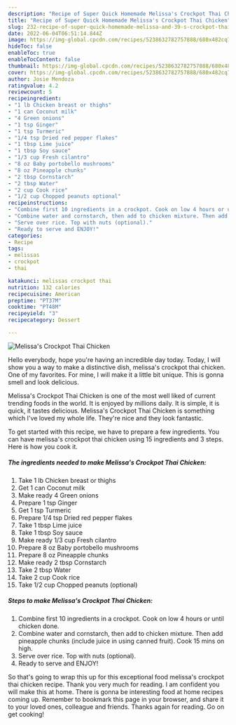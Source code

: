 ```yaml
---
description: "Recipe of Super Quick Homemade Melissa's Crockpot Thai Chicken"
title: "Recipe of Super Quick Homemade Melissa's Crockpot Thai Chicken"
slug: 232-recipe-of-super-quick-homemade-melissa-and-39-s-crockpot-thai-chicken
date: 2022-06-04T06:51:14.844Z
image: https://img-global.cpcdn.com/recipes/5238632782757888/680x482cq70/melissas-crockpot-thai-chicken-recipe-main-photo.jpg
hideToc: false
enableToc: true
enableTocContent: false
thumbnail: https://img-global.cpcdn.com/recipes/5238632782757888/680x482cq70/melissas-crockpot-thai-chicken-recipe-main-photo.jpg
cover: https://img-global.cpcdn.com/recipes/5238632782757888/680x482cq70/melissas-crockpot-thai-chicken-recipe-main-photo.jpg
author: Josie Mendoza
ratingvalue: 4.2
reviewcount: 5
recipeingredient:
- "1 lb Chicken breast or thighs"
- "1 can Coconut milk"
- "4 Green onions"
- "1 tsp Ginger"
- "1 tsp Turmeric"
- "1/4 tsp Dried red pepper flakes"
- "1 tbsp Lime juice"
- "1 tbsp Soy sauce"
- "1/3 cup Fresh cilantro"
- "8 oz Baby portobello mushrooms"
- "8 oz Pineapple chunks"
- "2 tbsp Cornstarch"
- "2 tbsp Water"
- "2 cup Cook rice"
- "1/2 cup Chopped peanuts optional"
recipeinstructions:
- "Combine first 10 ingredients in a crockpot. Cook on low 4 hours or until chicken done."
- "Combine water and cornstarch, then add to chicken mixture. Then add pineapple chunks (include juice in using canned fruit). Cook 15 mins on high."
- "Serve over rice. Top with nuts (optional)."
- "Ready to serve and ENJOY!"
categories:
- Recipe
tags:
- melissas
- crockpot
- thai

katakunci: melissas crockpot thai 
nutrition: 132 calories
recipecuisine: American
preptime: "PT37M"
cooktime: "PT48M"
recipeyield: "3"
recipecategory: Dessert

---
```



![Melissa&#39;s Crockpot Thai Chicken](https://img-global.cpcdn.com/recipes/5238632782757888/680x482cq70/melissas-crockpot-thai-chicken-recipe-main-photo.jpg)

Hello everybody, hope you're having an incredible day today. Today, I will show you a way to make a distinctive dish, melissa&#39;s crockpot thai chicken. One of my favorites. For mine, I will make it a little bit unique. This is gonna smell and look delicious.



Melissa&#39;s Crockpot Thai Chicken is one of the most well liked of current trending foods in the world. It is enjoyed by millions daily. It is simple, it is quick, it tastes delicious. Melissa&#39;s Crockpot Thai Chicken is something which I've loved my whole life. They're nice and they look fantastic.


To get started with this recipe, we have to prepare a few ingredients. You can have melissa&#39;s crockpot thai chicken using 15 ingredients and 3 steps. Here is how you cook it.

<!--inarticleads1-->

##### The ingredients needed to make Melissa&#39;s Crockpot Thai Chicken:

1. Take 1 lb Chicken breast or thighs
1. Get 1 can Coconut milk
1. Make ready 4 Green onions
1. Prepare 1 tsp Ginger
1. Get 1 tsp Turmeric
1. Prepare 1/4 tsp Dried red pepper flakes
1. Take 1 tbsp Lime juice
1. Take 1 tbsp Soy sauce
1. Make ready 1/3 cup Fresh cilantro
1. Prepare 8 oz Baby portobello mushrooms
1. Prepare 8 oz Pineapple chunks
1. Make ready 2 tbsp Cornstarch
1. Take 2 tbsp Water
1. Take 2 cup Cook rice
1. Take 1/2 cup Chopped peanuts (optional)




<!--inarticleads2-->

##### Steps to make Melissa&#39;s Crockpot Thai Chicken:

1. Combine first 10 ingredients in a crockpot. Cook on low 4 hours or until chicken done.
1. Combine water and cornstarch, then add to chicken mixture. Then add pineapple chunks (include juice in using canned fruit). Cook 15 mins on high.
1. Serve over rice. Top with nuts (optional).
1. Ready to serve and ENJOY!



So that's going to wrap this up for this exceptional food melissa&#39;s crockpot thai chicken recipe. Thank you very much for reading. I am confident you will make this at home. There is gonna be interesting food at home recipes coming up. Remember to bookmark this page in your browser, and share it to your loved ones, colleague and friends. Thanks again for reading. Go on get cooking!
